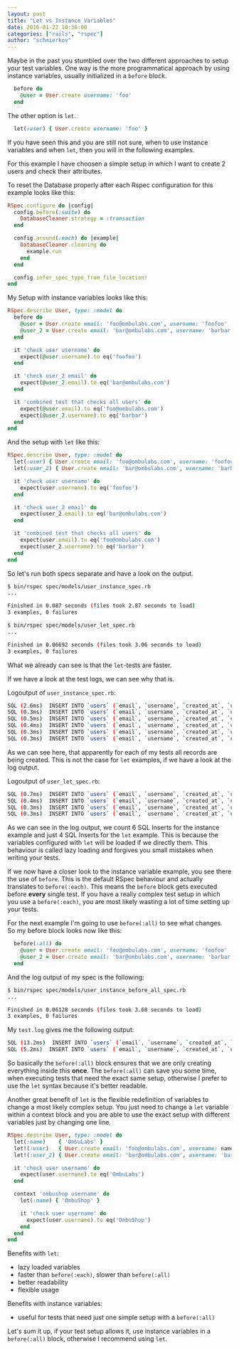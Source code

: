 ```yaml
---
layout: post
title: "Let vs Instance Variables"
date: 2016-01-22 10:36:00
categories: ["rails", "rspec"]
author: "schmierkov"
---
```


Maybe in the past you stumbled over the two different approaches to setup your test variables. One way is the more programmatical approach by using instance variables, usually initialized in a `before` block.

```ruby
  before do
    @user = User.create username: 'foo'
  end
```

The other option is `let`.

```ruby
  let(:user) { User.create username: 'foo' }
```

If you have seen this and you are still not sure, when to use instance variables and when `let`, then you will in the following examples.

For this example I have choosen a simple setup in which I want to create 2 users and check their attributes.

To reset the Database properly after each Rspec configuration for this example looks like this:

```ruby
RSpec.configure do |config|
  config.before(:suite) do
    DatabaseCleaner.strategy = :transaction
  end

  config.around(:each) do |example|
    DatabaseCleaner.cleaning do
      example.run
    end
  end

  config.infer_spec_type_from_file_location!
end
```

My Setup with instance variables looks like this:

```ruby
RSpec.describe User, type: :model do
  before do
    @user = User.create email: 'foo@ombulabs.com', username: 'foofoo'
    @user_2 = User.create email: 'bar@ombulabs.com', username: 'barbar'
  end

  it 'check user username' do
    expect(@user.username).to eq('foofoo')
  end

  it 'check user_2 email' do
    expect(@user_2.email).to eq('bar@ombulabs.com')
  end

  it 'combined test that checks all users' do
    expect(@user.email).to eq('foo@ombulabs.com')
    expect(@user_2.username).to eq('barbar')
  end
end
```

And the setup with `let` like this:

```ruby
RSpec.describe User, type: :model do
  let(:user) { User.create email: 'foo@ombulabs.com', username: 'foofoo' }
  let(:user_2) { User.create email: 'bar@ombulabs.com', username: 'barbar' }

  it 'check user username' do
    expect(user.username).to eq('foofoo')
  end

  it 'check user_2 email' do
    expect(user_2.email).to eq('bar@ombulabs.com')
  end

  it 'combined test that checks all users' do
    expect(user.email).to eq('foo@ombulabs.com')
    expect(user_2.username).to eq('barbar')
  end
end
```

So let's run both specs separate and have a look on the output.

```bash
$ bin/rspec spec/models/user_instance_spec.rb
...

Finished in 0.087 seconds (files took 2.87 seconds to load)
3 examples, 0 failures
```

```bash
$ bin/rspec spec/models/user_let_spec.rb
...

Finished in 0.06692 seconds (files took 3.06 seconds to load)
3 examples, 0 failures
```

What we already can see is that the `let`-tests are faster.

If we have a look at the test logs, we can see why that is.

Logoutput of `user_instance_spec.rb`:

```bash
SQL (2.6ms)  INSERT INTO `users` (`email`, `username`, `created_at`, `updated_at`) VALUES ('foo@ombulabs.com', 'foofoo', '2016-01-22 16:44:42', '2016-01-22 16:44:42')
SQL (0.3ms)  INSERT INTO `users` (`email`, `username`, `created_at`, `updated_at`) VALUES ('bar@ombulabs.com', 'barbar', '2016-01-22 16:44:42', '2016-01-22 16:44:42')
SQL (0.5ms)  INSERT INTO `users` (`email`, `username`, `created_at`, `updated_at`) VALUES ('foo@ombulabs.com', 'foofoo', '2016-01-22 16:44:42', '2016-01-22 16:44:42')
SQL (0.4ms)  INSERT INTO `users` (`email`, `username`, `created_at`, `updated_at`) VALUES ('bar@ombulabs.com', 'barbar', '2016-01-22 16:44:42', '2016-01-22 16:44:42')
SQL (0.3ms)  INSERT INTO `users` (`email`, `username`, `created_at`, `updated_at`) VALUES ('foo@ombulabs.com', 'foofoo', '2016-01-22 16:44:42', '2016-01-22 16:44:42')
SQL (0.3ms)  INSERT INTO `users` (`email`, `username`, `created_at`, `updated_at`) VALUES ('bar@ombulabs.com', 'barbar', '2016-01-22 16:44:42', '2016-01-22 16:44:42')
```

As we can see here, that apparently for each of my tests all records are being created.
This is not the case for `let` examples, if we have a look at the log output.

Logoutput of `user_let_spec.rb`:

```bash
SQL (0.7ms)  INSERT INTO `users` (`email`, `username`, `created_at`, `updated_at`) VALUES ('foo@ombulabs.com', 'foofoo', '2016-01-22 16:47:45', '2016-01-22 16:47:45')
SQL (0.4ms)  INSERT INTO `users` (`email`, `username`, `created_at`, `updated_at`) VALUES ('bar@ombulabs.com', 'barbar', '2016-01-22 16:47:45', '2016-01-22 16:47:45')
SQL (0.3ms)  INSERT INTO `users` (`email`, `username`, `created_at`, `updated_at`) VALUES ('foo@ombulabs.com', 'foofoo', '2016-01-22 16:47:45', '2016-01-22 16:47:45')
SQL (0.3ms)  INSERT INTO `users` (`email`, `username`, `created_at`, `updated_at`) VALUES ('bar@ombulabs.com', 'barbar', '2016-01-22 16:47:45', '2016-01-22 16:47:45')
```

As we can see in the log output, we count 6 SQL Inserts for the instance example and just 4 SQL Inserts for the `let` example. This is because the variables configured with `let` will be loaded if we directly them. This behaviour is called lazy loading and forgives you small mistakes when writing your tests.

If we now have a closer look to the instance variable example, you see there the use of `before`. This is the default RSpec behaviour and actually translates to `before(:each)`. This means the `before` block gets executed before **every** single test. If you have a really complex test setup in which you use a `before(:each)`, you are most likely wasting a lot of time setting up your tests.

For the next example I'm going to use `before(:all)` to see what changes. So my before block looks now like this:

```ruby
  before(:all) do
    @user = User.create email: 'foo@ombulabs.com', username: 'foofoo'
    @user_2 = User.create email: 'bar@ombulabs.com', username: 'barbar'
  end
```

And the log output of my spec is the following:

```bash
$ bin/rspec spec/models/user_instance_before_all_spec.rb
...

Finished in 0.06128 seconds (files took 3.68 seconds to load)
3 examples, 0 failures
```

My `test.log` gives me the following output:

```bash
SQL (13.2ms)  INSERT INTO `users` (`email`, `username`, `created_at`, `updated_at`) VALUES ('foo@ombulabs.com', 'foofoo', '2016-01-22 16:48:31', '2016-01-22 16:48:31')
SQL (5.2ms)  INSERT INTO `users` (`email`, `username`, `created_at`, `updated_at`) VALUES ('bar@ombulabs.com', 'barbar', '2016-01-22 16:48:31', '2016-01-22 16:48:31')
```

So basically the `before(:all)` block ensures that we are only creating everything inside this **once**. The `before(:all)` can save you some time, when executing tests that need the exact same setup, otherwise I prefer to use the `let` syntax because it's better readable.

Another great benefit of `let` is the flexible redefinition of variables to change a most likely complex setup.
You just need to change a `let` variable within a context block and you are able to use the exact setup with different variables just by changing one line.

```ruby
RSpec.describe User, type: :model do
  let(:name)    { 'OmbuLabs' }
  let!(:user)   { User.create email: 'foo@ombulabs.com', username: name }
  let!(:user_2) { User.create email: 'bar@ombulabs.com', username: 'barbar' }

  it 'check user username' do
    expect(user.username).to eq('OmbuLabs')
  end

  context 'ombushop username' do
    let(:name) { 'OmbuShop' }

    it 'check user username' do
      expect(user.username).to eq('OmbuShop')
    end
  end
end
```

Benefits with `let`:

  * lazy loaded variables
  * faster than `before(:each)`, slower than `before(:all)`
  * better readability
  * flexible usage

Benefits with instance variables:

  * useful for tests that need just one simple setup with a `before(:all)`

Let's sum it up, if your test setup allows it, use instance variables in a `before(:all)` block, otherwise I recommend using `let`.
